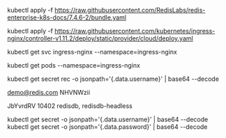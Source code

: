 kubectl apply -f https://raw.githubusercontent.com/RedisLabs/redis-enterprise-k8s-docs/7.4.6-2/bundle.yaml

kubectl apply -f https://raw.githubusercontent.com/kubernetes/ingress-nginx/controller-v1.11.2/deploy/static/provider/cloud/deploy.yaml

kubectl get svc ingress-nginx --namespace=ingress-nginx

kubectl get pods --namespace=ingress-nginx

kubectl get secret rec -o jsonpath='{.data.username}' | base64 --decode

[Text.Encoding]::Utf8.GetString([Convert]::FromBase64String('cmVkaXNkYiwgcmVkaXNkYi1oZWFkbGVzcw=='))

demo@redis.com
NHVNWzii

JbYvrdRV
10402
redisdb, redisdb-headless

kubectl get secret <cluster-name> -o jsonpath='{.data.username}' | base64 --decode
kubectl get secret <cluster-name> -o jsonpath='{.data.password}' | base64 --decode